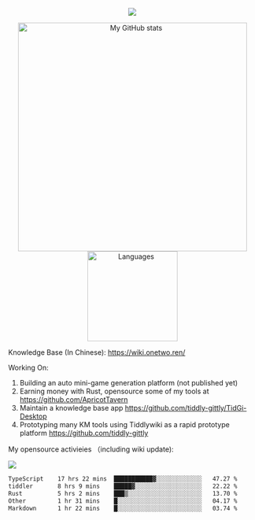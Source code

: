 <a href="https://github.com/linonetwo">
    <p align="center">
        <img src="https://github-profile-trophy.vercel.app/?username=linonetwo&column=7&theme=onedark"/>
    </p>
</a>
<a align="center" href="https://github.com/linonetwo">
  <p align="center">
    <img src="https://github-readme-stats.vercel.app/api?username=linonetwo&show_icons=true&count_private=true" alt="My GitHub stats" width="465"/>
    <img src="https://github-readme-stats.vercel.app/api/top-langs/?username=linonetwo&layout=compact&langs_count=10" alt="Languages" height="183">
  </p>
</a>

Knowledge Base (In Chinese): https://wiki.onetwo.ren/

Working On: 

1. Building an auto mini-game generation platform (not published yet)
1. Earning money with Rust, opensource some of my tools at https://github.com/ApricotTavern
1. Maintain a knowledge base app https://github.com/tiddly-gittly/TidGi-Desktop
1. Prototyping many KM tools using Tiddlywiki as a rapid prototype platform https://github.com/tiddly-gittly

My opensource activieies （including wiki update):

![](https://visitor-badge.glitch.me/badge?page_id=linonetwo.linonetwo)

<!--START_SECTION:waka-->

```txt
TypeScript    17 hrs 22 mins  ███████████▓░░░░░░░░░░░░░   47.27 %
tiddler       8 hrs 9 mins    █████▓░░░░░░░░░░░░░░░░░░░   22.22 %
Rust          5 hrs 2 mins    ███▒░░░░░░░░░░░░░░░░░░░░░   13.70 %
Other         1 hr 31 mins    █░░░░░░░░░░░░░░░░░░░░░░░░   04.17 %
Markdown      1 hr 22 mins    █░░░░░░░░░░░░░░░░░░░░░░░░   03.74 %
```

<!--END_SECTION:waka-->
